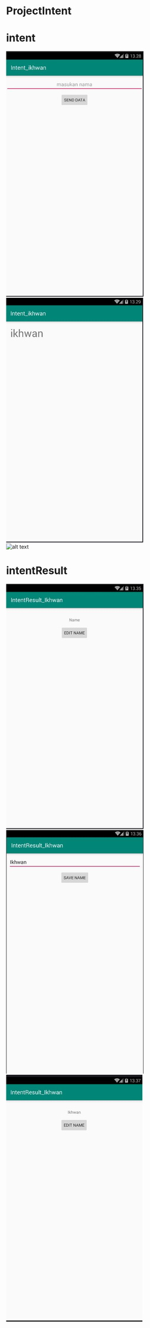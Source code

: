 # ProjectIntent
# intent<br>
![alt text](https://github.com/Ikhwan19/ProjectIntent/blob/master/intent!_ikhwan.JPG)<br>
![alt text](https://github.com/Ikhwan19/ProjectIntent/blob/master/intent2_ikhwan.JPG)<br>
![alt text](https://github.com/Ikhwan19/ProjectIntent/blob/master/intent3_ikhwan.JPG)<br>
# intentResult<br>
![alt text](https://github.com/Ikhwan19/ProjectIntent/blob/master/intentResult1_ikhwan.JPG)<br>
![alt text](https://github.com/Ikhwan19/ProjectIntent/blob/master/intentResult2_ikhwan.JPG)<br>
![alt text](https://github.com/Ikhwan19/ProjectIntent/blob/master/intentResult3_ikhwan.JPG)<br>
